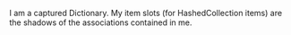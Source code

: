 I am a captured Dictionary. My item slots (for HashedCollection items) are the shadows of the associations contained in me.